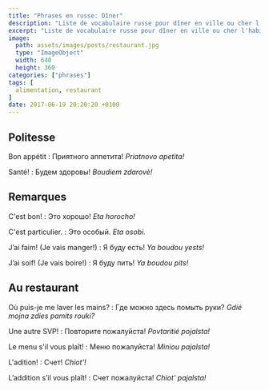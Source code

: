 ```yaml
---
title: "Phrases en russe: Dîner"
description: "Liste de vocabulaire russe pour dîner en ville ou cher l'habitant."
excerpt: "Liste de vocabulaire russe pour dîner en ville ou cher l'habitant."
image:
  path: assets/images/posts/restaurant.jpg
  type: "ImageObject"
  width: 640
  height: 360
categories: ["phrases"]
tags: [
  alimentation, restaurant
]
date: 2017-06-19 20:20:20 +0100
---
```


## Politesse

Bon appétit
: Приятного аппетита!
*Priatnovo apetita!*

Santé!
: Будем здоровы!
*Boudiem zdarovè!*


## Remarques

C'est bon!
: Это хорошо!
*Eta horocho!*

C'est particulier.
: Это особый.
*Eta osobi.*

J’ai faim! (Je vais manger!)
: Я буду есть!
*Ya boudou yests!*

J’ai soif! (Je vais boire!)
: Я буду пить!
*Ya boudou pits!*


## Au restaurant

Où puis-je me laver les mains?
: Где можно здесь помыть руки?
*Gdié mojna zdies pamits rouki?*

Une autre SVP!
: Повторите пожалуйста!
*Povtaritié pojalsta!*

Le menu s'il vous plaît!
: Меню пожалуйста!
*Miniou pajalsta!*

L'adition!
: Cчет!
*Chiot'!*

L’addition s’il vous plaît!
: Счет пожалуйста!
*Chiot' pajalsta!*
